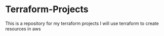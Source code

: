 # Terraform-Projects
This is a repository for my terraform projects
I will use terraform to create resources in aws
